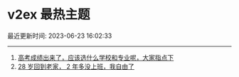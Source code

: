 # v2ex 最热主题

最近更新时间: 2023-06-23 16:02:33

--- 
1. [高考成绩出来了，应该选什么学校和专业呢，大家指点下](https://www.v2ex.com/t/950983) 
2. [28 岁回到老家， 2 年多没上班，我自由了](https://www.v2ex.com/t/950966) 
